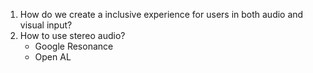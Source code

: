 1. How do we create a inclusive experience for users in both audio and visual input?
2. How to use stereo audio?
	- Google Resonance
	- Open AL
